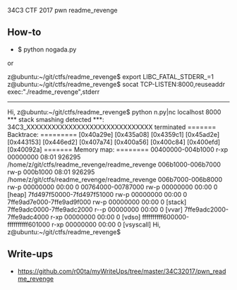 34C3 CTF 2017 pwn readme_revenge

## How-to

* $ python nogada.py

or

z@ubuntu:~/git/ctfs/readme_revenge$ export LIBC_FATAL_STDERR_=1
z@ubuntu:~/git/ctfs/readme_revenge$ socat TCP-LISTEN:8000,reuseaddr exec:"./readme_revenge",stderr

-----

Hi, z@ubuntu:~/git/ctfs/readme_revenge$ python n.py|nc localhost 8000
*** stack smashing detected ***: 34C3_XXXXXXXXXXXXXXXXXXXXXXXXXXXXXX terminated
======= Backtrace: =========
[0x40a29e]
[0x435a08]
[0x4359c1]
[0x45ad2e]
[0x443153]
[0x446ed2]
[0x407a74]
[0x400a56]
[0x400c84]
[0x400efd]
[0x40092a]
======= Memory map: ========
00400000-004b1000 r-xp 00000000 08:01 926295                             /home/z/git/ctfs/readme_revenge/readme_revenge
006b1000-006b7000 rw-p 000b1000 08:01 926295                             /home/z/git/ctfs/readme_revenge/readme_revenge
006b7000-006b8000 rw-p 00000000 00:00 0
00764000-00787000 rw-p 00000000 00:00 0                                  [heap]
7fd497f50000-7fd497f51000 rw-p 00000000 00:00 0
7ffe9ad7e000-7ffe9ad9f000 rw-p 00000000 00:00 0                          [stack]
7ffe9adc0000-7ffe9adc2000 r--p 00000000 00:00 0                          [vvar]
7ffe9adc2000-7ffe9adc4000 r-xp 00000000 00:00 0                          [vdso]
ffffffffff600000-ffffffffff601000 r-xp 00000000 00:00 0                  [vsyscall]
Hi, z@ubuntu:~/git/ctfs/readme_revenge$

## Write-ups

* https://github.com/r00ta/myWriteUps/tree/master/34C32017/pwn_readme_revenge
